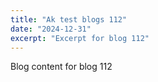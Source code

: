 ```yaml
---
title: "Ak test blogs 112"
date: "2024-12-31"
excerpt: "Excerpt for blog 112"
---
```


Blog content for blog 112